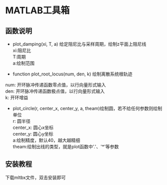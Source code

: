 # MATLAB工具箱
## 函数说明
* plot_damping(xi, T, a) 给定阻尼比与采样周期，绘制z平面上阻尼线<br>
xi:阻尼比 <br>
T:周期 <br>
a:绘制范围<br>

* function plot_root_locus(num, den, k) 绘制离散系统根轨迹
   
num: 开环脉冲传递函数零点值，以行向量形式输入<br>
den: 开环脉冲传递函数极点值，以行向量形式输入<br>
k: 开环增益<br>

* plot_circle(r, center_x, center_y, a, theam)绘制圆，若不给任何参数则绘制单位   
r: 圆半径<br>
center_x: 圆心x坐标<br>
center_y: 圆心y坐标<br>
a:绘制精度，默认40，越大越精细<br>
theam:绘制出线的类型，就是plot函数中'.'、'*'等参数<br>
## 安装教程
下载mltbx文件，双击安装即可

